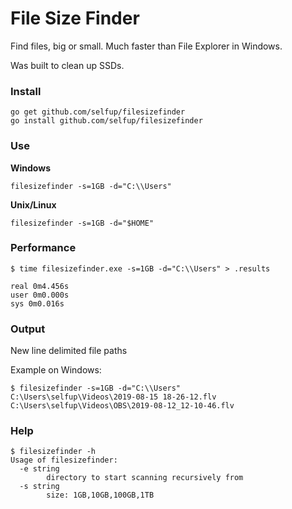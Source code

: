 # File Size Finder

Find files, big or small. Much faster than File Explorer in Windows.

Was built to clean up SSDs.

### Install

```
go get github.com/selfup/filesizefinder
go install github.com/selfup/filesizefinder
```

### Use

**Windows**

`filesizefinder -s=1GB -d="C:\\Users"`

**Unix/Linux**

`filesizefinder -s=1GB -d="$HOME"`

### Performance

```
$ time filesizefinder.exe -s=1GB -d="C:\\Users" > .results

real 0m4.456s
user 0m0.000s
sys 0m0.016s
```

### Output

New line delimited file paths

Example on Windows:

```
$ filesizefinder -s=1GB -d="C:\\Users"
C:\Users\selfup\Videos\2019-08-15 18-26-12.flv
C:\Users\selfup\Videos\OBS\2019-08-12_12-10-46.flv
```

### Help

```
$ filesizefinder -h
Usage of filesizefinder:
  -e string
        directory to start scanning recursively from
  -s string
        size: 1GB,10GB,100GB,1TB
```

